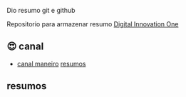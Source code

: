 
Dio resumo git e github

Repositorio para armazenar resumo [Digital Innovation One](https://www.twitch.tv/disbaratado)
## 😍 canal
- [canal maneiro](https://www.twitch.tv/disbaratado)
[resumos](teste ) 
## resumos
